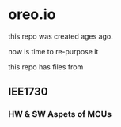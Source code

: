 # oreo.io
this repo was created ages ago.

now is time to re-purpose it

this repo has files from 

## IEE1730 

### HW & SW Aspets of MCUs
